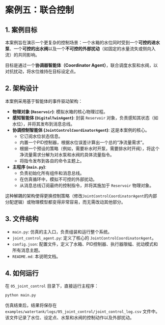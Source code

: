 # 案例五：联合控制

## 1. 案例目标

本案例旨在演示一个更复杂的控制场景：一个水箱的水位同时受到一个**可控的进水泵**、一个**可控的出水阀**以及一个**不可控的外部扰动**（如固定的水量流失或侧向入流）的共同影响。

目标是通过一个**协调器智能体（Coordinator Agent）**，联合调度水泵和水阀，以对抗扰动，将水位维持在目标设定点。

## 2. 架构设计

本案例采用基于智能体的事件驱动架构：

- **物理对象 (`Reservoir`)**: 模拟水箱的核心物理过程。
- **感知智能体 (`DigitalTwinAgent`)**: 封装 `Reservoir` 对象，负责感知其状态（如水位），并将其发布到消息总线。
- **协调控制智能体 (`JointControlCoordinatorAgent`)**: 这是本案例的核心。
    - 它订阅水位状态信息。
    - 内置一个PID控制器，根据水位误差计算出一个总的“净流量需求”。
    - 根据一个预设的策略（例如，需要补水时开泵，需要排水时开阀），将这个净流量需求分解为对水泵和水阀的具体流量指令。
    - 将指令发布到各自的命令主题上。
- **主程序 (`main.py`)**:
    - 负责初始化所有组件和消息总线。
    - 在仿真循环中，模拟不可控的外部扰动。
    - 从消息总线订阅最终的控制指令，并将其施加于 `Reservoir` 物理对象。

这种解耦的架构使得更换控制策略（修改`JointControlCoordinatorAgent`的内部分配逻辑）或物理模型都变得非常容易，而无需改动其他部分。

## 3. 文件结构

- `main.py`: 仿真的主入口，负责组装和运行整个系统。
- `joint_control_agent.py`: 定义了核心的 `JointControlCoordinatorAgent`。
- `config.json`: 配置文件，定义了水箱、PID控制器、执行器限幅、扰动模式和所有消息主题。
- `README.md`: 本说明文档。

## 4. 如何运行

在 `05_joint_control` 目录下，直接运行主程序：

```bash
python main.py
```

仿真结束后，结果将保存在 `examples/watertank/logs/05_joint_control/joint_control_log.csv` 文件中。该文件记录了水位、设定点、水泵和水阀的控制动作以及外部扰动。
